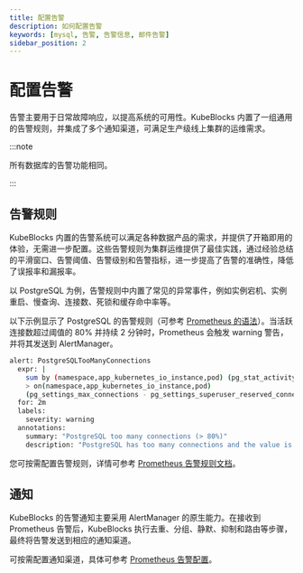 ```yaml
---
title: 配置告警
description: 如何配置告警
keywords: [mysql, 告警, 告警信息, 邮件告警]
sidebar_position: 2
---
```


# 配置告警

告警主要用于日常故障响应，以提高系统的可用性。KubeBlocks 内置了一组通用的告警规则，并集成了多个通知渠道，可满足生产级线上集群的运维需求。

:::note

所有数据库的告警功能相同。

:::

## 告警规则

KubeBlocks 内置的告警系统可以满足各种数据产品的需求，并提供了开箱即用的体验，无需进一步配置。这些告警规则为集群运维提供了最佳实践，通过经验总结的平滑窗口、告警阈值、告警级别和告警指标，进一步提高了告警的准确性，降低了误报率和漏报率。

以 PostgreSQL 为例，告警规则中内置了常见的异常事件，例如实例宕机、实例重启、慢查询、连接数、死锁和缓存命中率等。

以下示例显示了 PostgreSQL 的告警规则（可参考 [Prometheus 的语法](https://prometheus.io/docs/prometheus/latest/querying/basics/)）。当活跃连接数超过阈值的 80% 并持续 2 分钟时，Prometheus 会触发 warning 警告，并将其发送到 AlertManager。

```bash
alert: PostgreSQLTooManyConnections
  expr: |
    sum by (namespace,app_kubernetes_io_instance,pod) (pg_stat_activity_count{datname!~"template.*|postgres"})
    > on(namespace,app_kubernetes_io_instance,pod)
    (pg_settings_max_connections - pg_settings_superuser_reserved_connections) * 0.8
  for: 2m
  labels:
    severity: warning
  annotations:
    summary: "PostgreSQL too many connections (> 80%)"
    description: "PostgreSQL has too many connections and the value is {{ $value }}. (instance: {{ $labels.pod }})"
```

您可按需配置告警规则，详情可参考 [Prometheus 告警规则文档](https://prometheus.io/docs/prometheus/latest/configuration/alerting_rules/#defining-alerting-rules)。

## 通知

KubeBlocks 的告警通知主要采用 AlertManager 的原生能力。在接收到 Prometheus 告警后，KubeBlocks 执行去重、分组、静默、抑制和路由等步骤，最终将告警发送到相应的通知渠道。

可按需配置通知渠道，具体可参考 [Prometheus 告警配置](https://prometheus.io/docs/alerting/latest/configuration/)。
